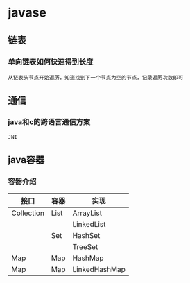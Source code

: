 # javase

## 链表

### 单向链表如何快速得到长度
    从链表头节点开始遍历，知道找到下一个节点为空的节点，记录遍历次数即可

## 通信

### java和c的跨语言通信方案
    JNI
    
## java容器

### 容器介绍

| 接口 | 容器 | 实现 |
| ---- | ---- | ---- |
| Collection | List | ArrayList |
|  |  | LinkedList |
| | Set | HashSet |
|  |  | TreeSet |
| Map | Map | HashMap |
| Map | Map | LinkedHashMap |

    